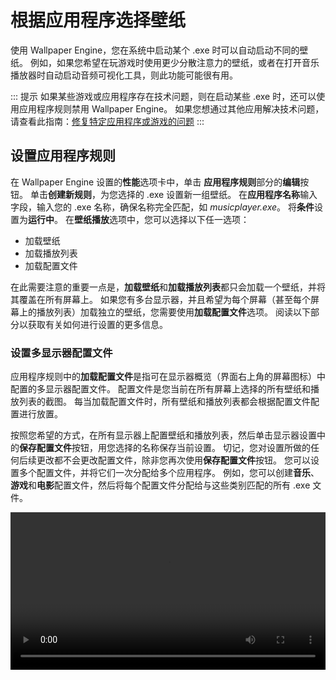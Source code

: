 # 根据应用程序选择壁纸

使用 Wallpaper Engine，您在系统中启动某个 .exe 时可以自动启动不同的壁纸。 例如，如果您希望在玩游戏时使用更少分散注意力的壁纸，或者在打开音乐播放器时自动启动音频可视化工具，则此功能可能很有用。

::: 提示 如果某些游戏或应用程序存在技术问题，则在启动某些 .exe 时，还可以使用应用程序规则禁用 Wallpaper Engine。 如果您想通过其他应用解决技术问题，请查看此指南：[修复特定应用程序或游戏的问题](/functionality/applicationrules.html)
:::

## 设置应用程序规则

在 Wallpaper Engine 设置的**性能**选项卡中，单击 **应用程序规则**部分的**编辑**按钮。 单击**创建新规则**，为您选择的 .exe 设置新一组壁纸。 在**应用程序名称**输入字段，输入您的 .exe 名称，确保名称完全匹配，如 *musicplayer.exe*。 将**条件**设置为**运行中**。 在**壁纸播放**选项中，您可以选择以下任一选项：

* 加载壁纸
* 加载播放列表
* 加载配置文件

在此需要注意的重要一点是，**加载壁纸**和**加载播放列表**都只会加载一个壁纸，并将其覆盖在所有屏幕上。 如果您有多台显示器，并且希望为每个屏幕（甚至每个屏幕上的播放列表）加载独立的壁纸，您需要使用**加载配置文件**选项。 阅读以下部分以获取有关如何进行设置的更多信息。

### 设置多显示器配置文件

应用程序规则中的**加载配置文件**是指可在显示器概览（界面右上角的屏幕图标）中配置的多显示器配置文件。 配置文件是您当前在所有屏幕上选择的所有壁纸和播放列表的截图。 每当加载配置文件时，所有壁纸和播放列表都会根据配置文件配置进行放置。

按照您希望的方式，在所有显示器上配置壁纸和播放列表，然后单击显示器设置中的**保存配置文件**按钮，用您选择的名称保存当前设置。 切记，您对设置所做的任何后续更改都不会更改配置文件，除非您再次使用**保存配置文件**按钮。 您可以设置多个配置文件，并将它们一次分配给多个应用程序。 例如，您可以创建**音乐**、**游戏**和**电影**配置文件，然后将每个配置文件分配给与这些类别匹配的所有 .exe 文件。

<video width="100%" controls autplay loop>
  <source src="/videos/apprules.mp4" type="video/mp4">
  您的浏览器不支持视频标签。
</video>